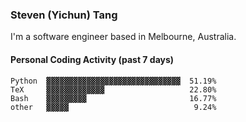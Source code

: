 ### Steven (Yichun) Tang

I'm a software engineer based in Melbourne, Australia.

#### Personal Coding Activity (past 7 days)
```
Python  ▓▓▓▓▓▓▓▓▓▓▓▓▓▓▓▓▓▓▓▓▓▓▓▓▓▓▓▓▓▓  51.19%
TeX     ▓▓▓▓▓▓▓▓▓▓▓▓▓                   22.80%
Bash    ▓▓▓▓▓▓▓▓▓                       16.77%
other   ▓▓▓▓▓                            9.24%
```
